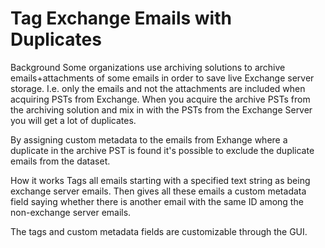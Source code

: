 # Tag Exchange Emails with Duplicates
Background
Some organizations use archiving solutions to archive emails+attachments of some  emails in order to save live Exchange server storage. I.e. only the emails and not the attachments are included when acquiring PSTs from Exchange. When you acquire the archive PSTs from the archiving solution and mix in with the PSTs from the Exchange Server you will get a lot of duplicates. 

By assigning custom metadata to the emails from Exhange where a duplicate in the archive PST is found it's possible to exclude the duplicate emails from the dataset. 

How it works
Tags all emails starting with a specified text string as being exchange server emails.
Then gives all these emails a custom metadata field saying whether there is another email with the same ID among the non-exchange server emails.

The tags and custom metadata fields are customizable through the GUI.
